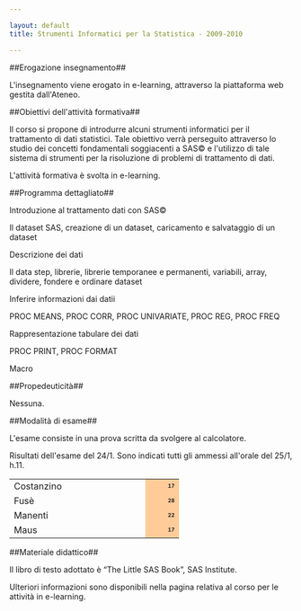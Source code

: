 ```yaml
--- 

layout: default
title: Strumenti Informatici per la Statistica - 2009-2010

---
```


##Erogazione insegnamento##

L'insegnamento viene erogato in e-learning, attraverso la piattaforma web gestita dall'Ateneo.

##Obiettivi dell'attività formativa##

Il corso si propone di introdurre alcuni strumenti informatici per il trattamento di dati statistici. Tale obiettivo verrà perseguito attraverso lo studio dei concetti fondamentali soggiacenti a SAS© e l'utilizzo di tale sistema di strumenti per la risoluzione di problemi di trattamento di dati.

L'attività formativa è svolta in e-learning.

##Programma dettagliato##

Introduzione al trattamento dati con SAS©

Il dataset SAS, creazione di un dataset, caricamento e salvataggio di un dataset

Descrizione dei dati

Il data step, librerie, librerie temporanee e permanenti, variabili, array, dividere, fondere e ordinare dataset

Inferire informazioni dai datii

PROC MEANS, PROC CORR, PROC UNIVARIATE, PROC REG, PROC FREQ

Rappresentazione tabulare dei dati

PROC PRINT, PROC FORMAT

Macro

##Propedeuticità##

Nessuna.

##Modalità di esame##

L'esame consiste in una prova scritta da svolgere al calcolatore.

Risultati dell'esame del 24/1. Sono indicati tutti gli ammessi all'orale del 25/1, h.11.

<!--   	BODY,DIV,TABLE,THEAD,TBODY,TFOOT,TR,TH,TD,P { font-family:"Arial"; font-size:x-small } -->
<table border="0" cellspacing="0" frame="VOID" rules="NONE"><colgroup> <col width="116"></col> <col width="39"></col> <col width="39"></col> <col width="44"></col> </colgroup>
<tbody>
<tr>
<td width="116" height="18" align="LEFT">Costanzino</td>
<td width="39" align="LEFT"></td>
<td width="39" align="LEFT"><strong> </strong></td>
<td width="44" align="RIGHT" bgcolor="#FFCC99"><strong><span style="font-size: xx-small;">17</span></strong></td>
</tr>
<tr>
<td height="18" align="LEFT">Fusè</td>
<td align="LEFT"></td>
<td align="LEFT"><strong><span style="font-size: xx-small;">
</span></strong></td>
<td align="RIGHT" bgcolor="#FFCC99"><strong><span style="font-size: xx-small;">28</span></strong></td>
</tr>
<tr>
<td height="18" align="LEFT">Manenti</td>
<td align="LEFT"></td>
<td align="LEFT"><strong><span style="font-size: xx-small;">
</span></strong></td>
<td align="RIGHT" bgcolor="#FFCC99"><strong><span style="font-size: xx-small;">22</span></strong></td>
</tr>
<tr>
<td height="18" align="LEFT">Maus</td>
<td align="RIGHT"></td>
<td align="LEFT"><strong><span style="font-size: xx-small;">
</span></strong></td>
<td align="RIGHT" bgcolor="#FFCC99"><strong><span style="font-size: xx-small;">17</span></strong></td>
</tr>
</tbody>
</table>

##Materiale didattico##

Il libro di testo adottato è “The Little SAS Book”, SAS Institute.

Ulteriori informazioni sono disponibili nella pagina relativa al corso per le attività in e-learning.
